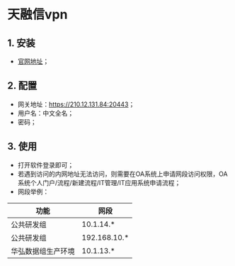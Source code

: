 # 天融信vpn

## 1. 安装

- [官网地址](https://app.topsec.com.cn/ng.html)；

## 2. 配置

- 网关地址：<https://210.12.131.84:20443>；
- 用户名：中文全名；
- 密码；

## 3. 使用

- 打开软件登录即可；
- 若遇到访问的内网地址无法访问，则需要在OA系统上申请网段访问权限，OA系统个人门户/流程/新建流程/IT管理/IT应用系统申请流程；
- 网段举例：

| 功能               | 网段         |
| ------------------ | ------------ |
| 公共研发组         | 10.1.14.*    |
| 公共研发组         | 192.168.10.* |
| 华弘数据组生产环境 | 10.1.13.*    |
